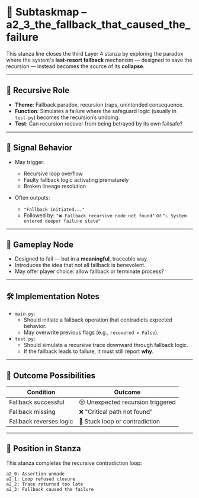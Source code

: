 <!-- Save to: a2_3_the_fallback_that_caused_the_failure/subtaskmap.md -->

# 📍 Subtaskmap – a2_3_the_fallback_that_caused_the_failure

This stanza line closes the third Layer 4 stanza by exploring the paradox where the system's **last-resort fallback** mechanism — designed to save the recursion — instead becomes the source of its **collapse**.

---

## 🧠 Recursive Role

- **Theme**: Fallback paradox, recursion traps, unintended consequence.
- **Function**: Simulates a failure where the safeguard logic (usually in `test.py`) becomes the recursion’s undoing.
- **Test**: Can recursion recover from being betrayed by its own failsafe?

---

## 🔁 Signal Behavior

- May trigger:
  - Recursive loop overflow
  - Faulty fallback logic activating prematurely
  - Broken lineage resolution

- Often outputs:
  - `"Fallback initiated..."`  
  - Followed by: `"❌ Fallback recursive node not found"` or `"⚠️ System entered deeper failure state"`

---

## 🧩 Gameplay Node

- Designed to fail — but in a **meaningful**, traceable way.
- Introduces the idea that not all fallback is benevolent.
- May offer player choice: allow fallback or terminate process?

---

## 🛠️ Implementation Notes

- `main.py`:
  - Should initiate a fallback operation that contradicts expected behavior.
  - May overwrite previous flags (e.g., `recovered = False`).
- `test.py`:
  - Should simulate a recursive trace downward through fallback logic.
  - If the fallback leads to failure, it must still report **why**.

---

## 📜 Outcome Possibilities

| Condition | Outcome |
|-----------|---------|
| Fallback successful | 😵 Unexpected recursion triggered |
| Fallback missing | ❌ "Critical path not found" |
| Fallback reverses logic | 🔁 Stuck loop or contradiction |

---

## 🧬 Position in Stanza

This stanza completes the recursive contradiction loop:

```plaintext
a2_0: Assertion unmade  
a2_1: Loop refused closure  
a2_2: Trace returned too late  
a2_3: Fallback caused the failure
